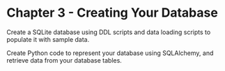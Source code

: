 # Chapter 3 - Creating Your Database
Create a SQLite database using DDL scripts and data loading scripts to populate it with sample data.

Create Python code to represent your database using SQLAlchemy, and retrieve data from your database tables.